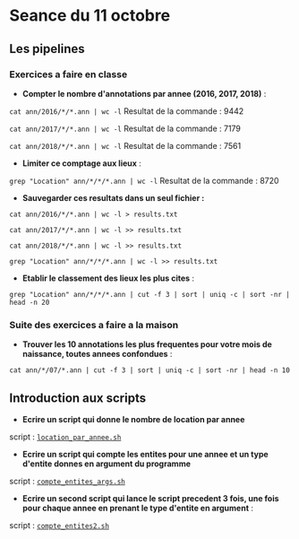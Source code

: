 # Seance du 11 octobre

## Les pipelines

### Exercices a faire en classe

- **Compter le nombre d'annotations par annee (2016, 2017, 2018)** :

`cat ann/2016/*/*.ann | wc -l`
Resultat de la commande : 9442

`cat ann/2017/*/*.ann | wc -l`
Resultat de la commande : 7179

`cat ann/2018/*/*.ann | wc -l`
Resultat de la commande : 7561

- **Limiter ce comptage aux lieux** :

`grep "Location" ann/*/*/*.ann | wc -l`
Resultat de la commande : 8720

- **Sauvegarder ces resultats dans un seul fichier :**

`cat ann/2016/*/*.ann | wc -l > results.txt`

`cat ann/2017/*/*.ann | wc -l >> results.txt`

`cat ann/2018/*/*.ann | wc -l >> results.txt`

`grep "Location" ann/*/*/*.ann | wc -l >> results.txt`

- **Etablir le classement des lieux les plus cites** :

`grep "Location" ann/*/*/*.ann | cut -f 3 | sort | uniq -c | sort -nr | head -n 20`

### Suite des exercices a faire a la maison

- **Trouver les 10 annotations les plus frequentes pour votre mois de naissance, toutes annees confondues** :

`cat ann/*/07/*.ann | cut -f 3 | sort | uniq -c | sort -nr | head -n 10`

## Introduction aux scripts

- **Ecrire un script qui donne le nombre de location par annee**

script : [`location_par_annee.sh`](location_par_annee.sh)

- **Ecrire un script qui compte les entites pour une annee et un type d'entite donnes en argument du programme**

script : [`compte_entites_args.sh`](/compte_entites_args.sh)

- **Ecrire un second script qui lance le script precedent 3 fois, une fois pour chaque annee en prenant le type d'entite en argument** :

script : [`compte_entites2.sh`](/compte_entites2.sh)

